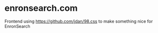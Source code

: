# enronsearch.com
Frontend using https://github.com/jdan/98.css to make something nice for EnronSearch
